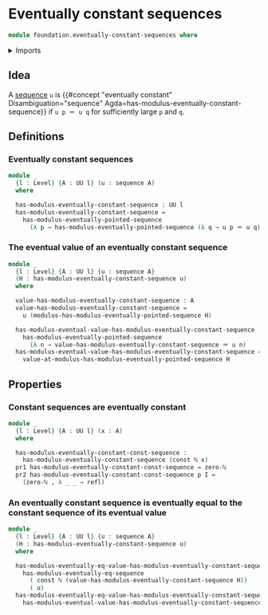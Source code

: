 # Eventually constant sequences

```agda
module foundation.eventually-constant-sequences where
```

<details><summary>Imports</summary>

```agda
open import elementary-number-theory.based-induction-natural-numbers
open import elementary-number-theory.inequality-natural-numbers
open import elementary-number-theory.maximum-natural-numbers
open import elementary-number-theory.natural-numbers

open import foundation.constant-maps
open import foundation.dependent-pair-types
open import foundation.eventually-equal-sequences
open import foundation.eventually-pointed-sequences-types
open import foundation.function-types
open import foundation.functoriality-dependent-pair-types
open import foundation.identity-types
open import foundation.sequences
open import foundation.universe-levels
```

</details>

## Idea

A [sequence](foundation.sequences.md) `u` is
{{#concept "eventually constant" Disambiguation="sequence" Agda=has-modulus-eventually-constant-sequence}}
if `u p ＝ u q` for sufficiently large `p` and `q`.

## Definitions

### Eventually constant sequences

```agda
module _
  {l : Level} {A : UU l} (u : sequence A)
  where

  has-modulus-eventually-constant-sequence : UU l
  has-modulus-eventually-constant-sequence =
    has-modulus-eventually-pointed-sequence
      (λ p → has-modulus-eventually-pointed-sequence (λ q → u p ＝ u q))
```

### The eventual value of an eventually constant sequence

```agda
module _
  {l : Level} {A : UU l} {u : sequence A}
  (H : has-modulus-eventually-constant-sequence u)
  where

  value-has-modulus-eventually-constant-sequence : A
  value-has-modulus-eventually-constant-sequence =
    u (modulus-has-modulus-eventually-pointed-sequence H)

  has-modulus-eventual-value-has-modulus-eventually-constant-sequence :
    has-modulus-eventually-pointed-sequence
      (λ n → value-has-modulus-eventually-constant-sequence ＝ u n)
  has-modulus-eventual-value-has-modulus-eventually-constant-sequence =
    value-at-modulus-has-modulus-eventually-pointed-sequence H
```

## Properties

### Constant sequences are eventually constant

```agda
module _
  {l : Level} {A : UU l} (x : A)
  where

  has-modulus-eventually-constant-const-sequence :
    has-modulus-eventually-constant-sequence (const ℕ x)
  pr1 has-modulus-eventually-constant-const-sequence = zero-ℕ
  pr2 has-modulus-eventually-constant-const-sequence p I =
    (zero-ℕ , λ _ _ → refl)
```

### An eventually constant sequence is eventually equal to the constant sequence of its eventual value

```agda
module _
  {l : Level} {A : UU l} {u : sequence A}
  (H : has-modulus-eventually-constant-sequence u)
  where

  has-modulus-eventually-eq-value-has-modulus-eventually-constant-sequence :
    has-modulus-eventually-eq-sequence
      ( const ℕ (value-has-modulus-eventually-constant-sequence H))
      ( u)
  has-modulus-eventually-eq-value-has-modulus-eventually-constant-sequence =
    has-modulus-eventual-value-has-modulus-eventually-constant-sequence H
```
